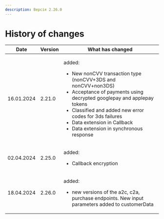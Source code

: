 ```yaml
---
description: Версія 2.26.0
---
```


# History of changes

<table data-full-width="true"><thead><tr><th>Date</th><th>Version</th><th>What has changed</th></tr></thead><tbody><tr><td>16.01.2024</td><td>2.21.0</td><td><p>added: </p><ul><li>New nonCVV transaction type (nonCVV+3DS and nonCVV+non3DS) </li><li>Acceptance of payments using decrypted googlepay and applepay tokens </li><li>Classified and added new error codes for 3ds failures </li><li>Data extension in Callback </li><li>Data extension in synchronous response</li></ul></td></tr><tr><td>02.04.2024</td><td>2.25.0</td><td><p>added:</p><ul><li>Callback encryption</li></ul></td></tr><tr><td>18.04.2024</td><td>2.26.0</td><td><p>added:</p><ul><li>new versions of the a2c, c2a, purchase endpoints. New input parameters added to customerData</li></ul></td></tr></tbody></table>

